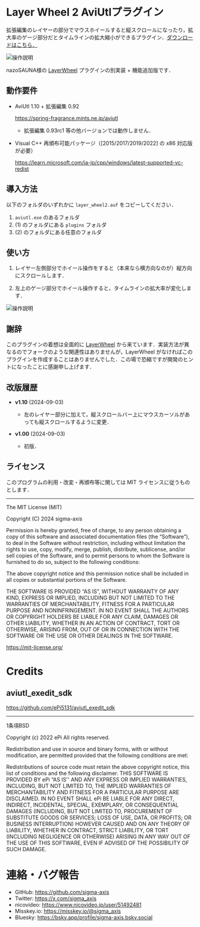 # Layer Wheel 2 AviUtlプラグイン

拡張編集のレイヤーの部分でマウスホイールすると縦スクロールになったり，拡大率のゲージ部分だとタイムラインの拡大縮小ができるプラグイン．[ダウンロードはこちら．](https://github.com/sigma-axis/aviutl_layer_wheel2/releases)

![操作説明](https://github.com/user-attachments/assets/5ab5c3c6-e27a-4188-ab19-0183cb09ef5c)

nazoSAUNA様の [LayerWheel](https://github.com/nazonoSAUNA/LayerWheel) プラグインの別実装 + 機能追加版です．


## 動作要件

- AviUtl 1.10 + 拡張編集 0.92

  https://spring-fragrance.mints.ne.jp/aviutl
  - 拡張編集 0.93rc1 等の他バージョンでは動作しません．

- Visual C++ 再頒布可能パッケージ（\[2015/2017/2019/2022\] の x86 対応版が必要）

  https://learn.microsoft.com/ja-jp/cpp/windows/latest-supported-vc-redist

## 導入方法

以下のフォルダのいずれかに `layer_wheel2.auf` をコピーしてください．

1.  `aviutl.exe` のあるフォルダ
1.  (1) のフォルダにある `plugins` フォルダ
1.  (2) のフォルダにある任意のフォルダ


## 使い方

1.  レイヤー左側部分でホイール操作をすると（本来なら横方向なのが）縦方向にスクロールします．

1.  左上のゲージ部分でホイール操作すると，タイムラインの拡大率が変化します．

![操作説明](https://github.com/user-attachments/assets/5ab5c3c6-e27a-4188-ab19-0183cb09ef5c)


## 謝辞

このプラグインの着想は全面的に [LayerWheel](https://github.com/nazonoSAUNA/LayerWheel) から来ています．実装方法が異なるのでフォークのような関連性はありませんが，LayerWheel がなければこのプラグインを作成することはありませんでした．この場で恐縮ですが開発のヒントになったことに感謝申し上げます．


## 改版履歴

- **v1.10** (2024-09-03)

  - 左のレイヤー部分に加えて，縦スクロールバー上にマウスカーソルがあっても縦スクロールするように変更．

- **v1.00** (2024-09-03)

  - 初版．

## ライセンス

このプログラムの利用・改変・再頒布等に関しては MIT ライセンスに従うものとします．

---

The MIT License (MIT)

Copyright (C) 2024 sigma-axis

Permission is hereby granted, free of charge, to any person obtaining a copy of this software and associated documentation files (the “Software”), to deal in the Software without restriction, including without limitation the rights to use, copy, modify, merge, publish, distribute, sublicense, and/or sell copies of the Software, and to permit persons to whom the Software is furnished to do so, subject to the following conditions:

The above copyright notice and this permission notice shall be included in all copies or substantial portions of the Software.

THE SOFTWARE IS PROVIDED “AS IS”, WITHOUT WARRANTY OF ANY KIND, EXPRESS OR IMPLIED, INCLUDING BUT NOT LIMITED TO THE WARRANTIES OF MERCHANTABILITY, FITNESS FOR A PARTICULAR PURPOSE AND NONINFRINGEMENT. IN NO EVENT SHALL THE AUTHORS OR COPYRIGHT HOLDERS BE LIABLE FOR ANY CLAIM, DAMAGES OR OTHER LIABILITY, WHETHER IN AN ACTION OF CONTRACT, TORT OR OTHERWISE, ARISING FROM, OUT OF OR IN CONNECTION WITH THE SOFTWARE OR THE USE OR OTHER DEALINGS IN THE SOFTWARE.

https://mit-license.org/


#  Credits

##  aviutl_exedit_sdk

https://github.com/ePi5131/aviutl_exedit_sdk

---

1条項BSD

Copyright (c) 2022
ePi All rights reserved.

Redistribution and use in source and binary forms, with or without modification, are permitted provided that the following conditions are met:

Redistributions of source code must retain the above copyright notice, this list of conditions and the following disclaimer.
THIS SOFTWARE IS PROVIDED BY ePi “AS IS'' AND ANY EXPRESS OR IMPLIED WARRANTIES, INCLUDING, BUT NOT LIMITED TO, THE IMPLIED WARRANTIES OF MERCHANTABILITY AND FITNESS FOR A PARTICULAR PURPOSE ARE DISCLAIMED. IN NO EVENT SHALL ePi BE LIABLE FOR ANY DIRECT, INDIRECT, INCIDENTAL, SPECIAL, EXEMPLARY, OR CONSEQUENTIAL DAMAGES (INCLUDING, BUT NOT LIMITED TO, PROCUREMENT OF SUBSTITUTE GOODS OR SERVICES; LOSS OF USE, DATA, OR PROFITS; OR BUSINESS INTERRUPTION) HOWEVER CAUSED AND ON ANY THEORY OF LIABILITY, WHETHER IN CONTRACT, STRICT LIABILITY, OR TORT (INCLUDING NEGLIGENCE OR OTHERWISE) ARISING IN ANY WAY OUT OF THE USE OF THIS SOFTWARE, EVEN IF ADVISED OF THE POSSIBILITY OF SUCH DAMAGE.


#  連絡・バグ報告

- GitHub: https://github.com/sigma-axis
- Twitter: https://x.com/sigma_axis
- nicovideo: https://www.nicovideo.jp/user/51492481
- Misskey.io: https://misskey.io/@sigma_axis
- Bluesky: https://bsky.app/profile/sigma-axis.bsky.social

